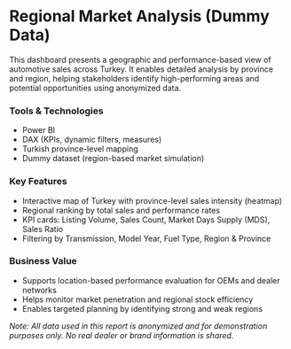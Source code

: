 # Regional Market Analysis (Dummy Data)

This dashboard presents a geographic and performance-based view of automotive sales across Turkey. It enables detailed analysis by province and region, helping stakeholders identify high-performing areas and potential opportunities using anonymized data.

###  Tools & Technologies
- Power BI
- DAX (KPIs, dynamic filters, measures)
- Turkish province-level mapping
- Dummy dataset (region-based market simulation)

###  Key Features
- Interactive map of Turkey with province-level sales intensity (heatmap)
- Regional ranking by total sales and performance rates
- KPI cards: Listing Volume, Sales Count, Market Days Supply (MDS), Sales Ratio
- Filtering by Transmission, Model Year, Fuel Type, Region & Province

###  Business Value
- Supports location-based performance evaluation for OEMs and dealer networks
- Helps monitor market penetration and regional stock efficiency
- Enables targeted planning by identifying strong and weak regions

 *Note: All data used in this report is anonymized and for demonstration purposes only. No real dealer or brand information is shared.*
